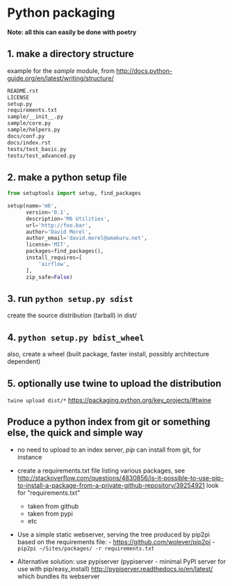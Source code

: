 # Python packaging

**Note: all this can easily be done with poetry**

## 1. make a directory structure 

example for the _sample_ module, from <http://docs.python-guide.org/en/latest/writing/structure/>

```bash
README.rst
LICENSE
setup.py
requirements.txt
sample/__init__.py
sample/core.py
sample/helpers.py
docs/conf.py
docs/index.rst
tests/test_basic.py
tests/test_advanced.py
```

## 2. make a python setup file

```python
from setuptools import setup, find_packages

setup(name='m6',
      version='0.1',
      description='M6 Utilities',
      url='http://foo.bar',
      author='David Morel',
      author_email='david.morel@amakuru.net',
      license='MIT',
      packages=find_packages(),
      install_requires=[
          'airflow',
      ],
      zip_safe=False)
```

## 3. run  `python setup.py sdist`

create the source distribution (tarball) in dist/

## 4. `python setup.py bdist_wheel`

also, create a wheel (built package, faster install, possibly architecture dependent)

## 5. optionally use twine to upload the distribution

`twine upload dist/*` <https://packaging.python.org/key_projects/#twine>

## Produce a python index from git or something else, the quick and simple way

- no need to upload to an index server, _pip_ can install from git, for instance

- create a requirements.txt file listing various packages, see <http://stackoverflow.com/questions/4830856/is-it-possible-to-use-pip-to-install-a-package-from-a-private-github-repository/39254921> look for "requirements.txt"
    - taken from github
    - taken from pypi
    - etc

- Use a simple static webserver, serving the tree produced by pip2pi based on the requirements file:
      - <https://github.com/wolever/pip2pi>
      - `pip2pi ~/Sites/packages/ -r requirements.txt`
    
- Alternative solution: use pypiserver (pypiserver - minimal PyPI server for use with pip/easy_install) <http://pypiserver.readthedocs.io/en/latest/> which bundles its webserver


